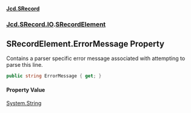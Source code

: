 #### [Jcd.SRecord](index.md 'index')
### [Jcd.SRecord.IO](Jcd.SRecord.IO.md 'Jcd.SRecord.IO').[SRecordElement](Jcd.SRecord.IO.SRecordElement.md 'Jcd.SRecord.IO.SRecordElement')

## SRecordElement.ErrorMessage Property

Contains a parser specific error message associated with attempting to parse this line.

```csharp
public string ErrorMessage { get; }
```

#### Property Value
[System.String](https://docs.microsoft.com/en-us/dotnet/api/System.String 'System.String')